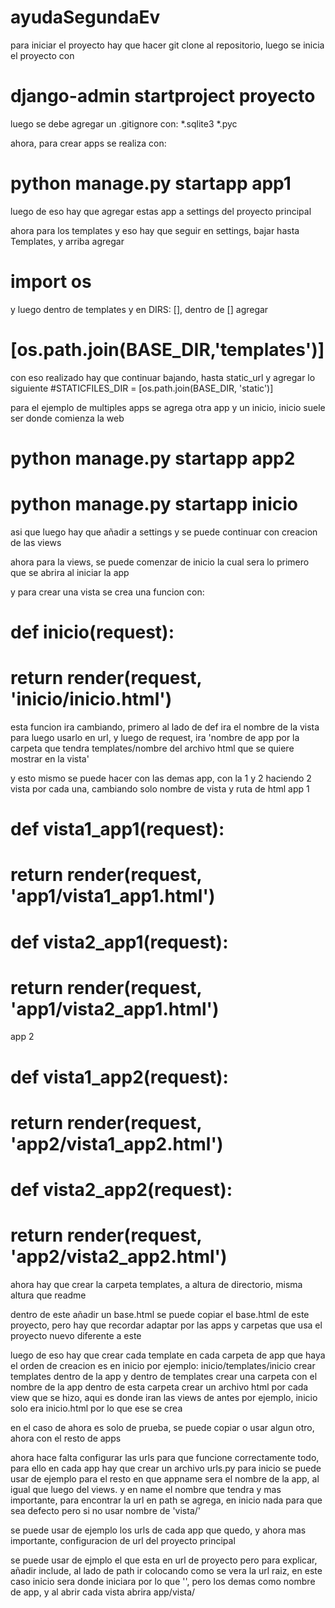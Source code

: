 # ayudaSegundaEv
para iniciar el proyecto hay que hacer git clone al repositorio, luego se inicia el proyecto con
# django-admin startproject proyecto
luego se debe agregar un .gitignore con: *.sqlite3 *.pyc

ahora, para crear apps se realiza con: 
# python manage.py startapp app1

luego de eso hay que agregar estas app a settings del proyecto principal

ahora para los templates y eso hay que seguir en settings, bajar hasta Templates, y arriba agregar
# import os
y luego dentro de templates y en DIRS: [], dentro de [] agregar
# [os.path.join(BASE_DIR,'templates')]

con eso realizado hay que continuar bajando, hasta static_url y agregar lo siguiente
#STATICFILES_DIR = [os.path.join(BASE_DIR, 'static')]

para el ejemplo de multiples apps se agrega otra app y un inicio, inicio suele ser donde comienza la web
# python manage.py startapp app2
# python manage.py startapp inicio

asi que luego hay que añadir a settings y se puede continuar con creacion de las views

ahora para la views, se puede comenzar de inicio la cual sera lo primero que se abrira al iniciar la app

y para crear una vista se crea una funcion con:
# def inicio(request):
#   return render(request, 'inicio/inicio.html')
esta funcion ira cambiando, primero al lado de def ira el nombre de la vista para luego usarlo en url,
y luego de request, ira 'nombre de app por la carpeta que tendra templates/nombre del archivo html que se quiere mostrar en la vista'

y esto mismo se puede hacer con las demas app, con la 1 y 2 haciendo 2 vista por cada una, cambiando solo nombre de vista y ruta de html
app 1
# def vista1_app1(request):
#   return render(request, 'app1/vista1_app1.html')
# def vista2_app1(request):
#   return render(request, 'app1/vista2_app1.html')
app 2
# def vista1_app2(request):
#   return render(request, 'app2/vista1_app2.html')
# def vista2_app2(request):
#   return render(request, 'app2/vista2_app2.html')


ahora hay que crear la carpeta templates, a altura de directorio, misma altura que readme

dentro de este añadir un base.html
se puede copiar el base.html de este proyecto, pero hay que recordar adaptar por las apps y carpetas que usa el proyecto nuevo diferente a este

luego de eso hay que crear cada template en cada carpeta de app que haya
el orden de creacion es en inicio por ejemplo:
inicio/templates/inicio
crear templates dentro de la app y dentro de templates crear una carpeta con el nombre de la app
dentro de esta carpeta crear un archivo html por cada view que se hizo, aqui es donde iran las views de antes
por ejemplo, inicio solo era inicio.html por lo que ese se crea

en el caso de ahora es solo de prueba, se puede copiar o usar algun otro, ahora con el resto de apps


ahora hace falta configurar las urls para que funcione correctamente todo, para ello en cada app hay que crear un archivo urls.py
para inicio se puede usar de ejemplo para el resto en que appname sera el nombre de la app, al igual que luego del views.   y en name el nombre que tendra
y mas importante, para encontrar la url en path se agrega, en inicio nada para que sea defecto pero si no usar nombre de 'vista/'

se puede usar de ejemplo los urls de cada app que quedo, y ahora mas importante, configuracion de url del proyecto principal

se puede usar de ejmplo el que esta en url de proyecto pero para explicar, añadir include, al lado de path ir colocando como se vera la url raiz, en este caso inicio sera donde iniciara por lo que '', pero los demas como nombre de app, y al abrir cada vista abrira app/vista/